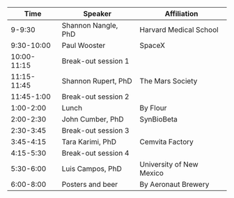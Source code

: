 | Time        | Speaker             | Affiliation
|-------------|---------------------|--------------------------|
| 9-9:30      | Shannon Nangle, PhD | Harvard Medical School   |
| 9:30-10:00  | Paul Wooster        | SpaceX                   |
| 10:00-11:15 | Break-out session 1 |                          |
| 11:15-11:45 | Shannon Rupert, PhD | The Mars Society         |
| 11:45-1:00  | Break-out session 2 |                          |
| 1:00-2:00   | Lunch               | By Flour                 |
| 2:00-2:30   | John Cumber, PhD    | SynBioBeta               |
| 2:30-3:45   | Break-out session 3 |                          |
| 3:45-4:15   | Tara Karimi, PhD    | Cemvita Factory        |
| 4:15-5:30   | Break-out session 4 |                          |
| 5:30-6:00   | Luis Campos, PhD    | University of New Mexico |
| 6:00-8:00   | Posters and beer    | By Aeronaut Brewery      |
